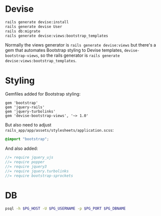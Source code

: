 # Devise

```bash
rails generate devise:install
rails generate devise User
rails db:migrate
rails generate devise:views:bootstrap_templates
```

Normally the views generator is `rails generate devise:views` but there's a gem that automates Bootstrap styling to Devise templates, `devise-bootstrap-views`, so the rails generator is `rails generate devise:views:bootstrap_templates`.

# Styling

Gemfiles added for Bootstrap styling: 

```gemfile
gem 'bootstrap'
gem 'jquery-rails'
gem 'jquery-turbolinks'
gem 'devise-bootstrap-views', '~> 1.0'
```

But also need to adjust `rails_app/app/assets/stylesheets/application.scss`:
```css
@import "bootstrap";
```

And also added: 

```javascript
//= require jquery_ujs
//= require popper
//= require jquery3
//= require jquery.turbolinks
//= require bootstrap-sprockets
```

# DB

```bash
psql -h $PG_HOST -U $PG_USERNAME -p $PG_PORT $PG_DBNAME
```